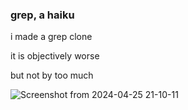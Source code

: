 ### grep, a haiku

i made a grep clone

it is objectively worse

but not by too much

![Screenshot from 2024-04-25 21-10-11](https://github.com/givensuman/grep/assets/16063606/f6419961-264e-4074-ba0b-a769616dcd96)

